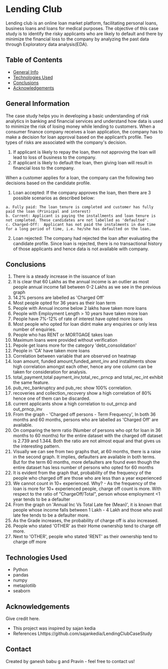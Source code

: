 # Lending Club
Lending club is an online loan market platform, facilitating personal loans, business loans and loans for medical purposes. The objective of this case study is to identify the risky applicants who are likely to default and there by minimize the financial loss to the company by analyzing the past data through Exploratory data analysis(EDA).

## Table of Contents
* [General Info](#general-information)
* [Technologies Used](#technologies-used)
* [Conclusions](#conclusions)
* [Acknowledgements](#acknowledgements)

## General Information

The case study helps you in developing a basic understanding of risk analytics in banking and financial services and understand how data is used to minimize the risk of losing money while lending to customers. When a consumer finance company receives a loan application, the company has to make a decision for loan approval based on the applicant’s profile. Two types of risks are associated with the company's decision.
  1. If applicant is likely to repay the loan, then not approving the loan will lead to loss of business to the company.
  2. If applicant is likely to default the loan, then giving loan will result in financial loss to the company.

When a customer applies for a loan, the company can the following two decisions based on the candidate profile.
  1. Loan accepted: If the company approves the loan, then there are 3 possible scenarios as described below:
  
    a. Fully paid: The loan tenure is completed and customer has fully paid the loan (Prinicpal and interest)
    b. Current: Applicant is paying the installments and loan tenure is not completed. These candidates are not labelled as 'defaulted'.
    c. Charged-Off:  Applicant has not paid the instalments in due time for a long period of time, i.e. he/she has defaulted on the loan.
    
  2. Loan rejected: The company had rejected the loan after evaluating the candidate profile. Since loan is rejected, there is no transactional history of those applicants and hence data is not available with company.

## Conclusions
1. There is a steady increase in the issuance of loan
2. It is clear that 60 Lakhs as the annual income is an outlier as most people annual income fall between 0-2 Lakhs as we see in the previous graph
3. 14.2% persons are labelled as 'Charged Off'
4. Most people opted for 36 years as their loan term
5. People with Annual income below 2 lakhs have taken more loans
6. People with Employment Length > 10 years have taken more loan
7. People have 7%-12% of rate of interest have opted more loans
8. Most people who opted for loan didnt make any enquiries or only less number of enquiries.
9. People who has RENT or MORTGAGE takes loan
10. Maximum loans were provided without verification
11. Pepole get loans more for the category 'debt_consolidation'
12. People in 'CA' have taken more loans
13. Correlation between variable that are observed on heatmap
14. loan amount, funded amount,funded_amnt_inv and installments show high correlation amongst each other, hence any one column can be taken for consideration for analysis.
15. total_payment,total payment_inv,total_rec_prncp and total_rec_int exhibit the same feature.
16. pub_rec_bankruptcy and pub_rec show 100% correlation.
17. recoveries and collection_recovery show a high correlation of 80% hence one of them can be discarded.
18. current applicants show a high correlation to out_prncp and out_prncp_inv
19. From the graph - 'Charged off persons - Term Frequency', In both 36 months and 60 months, persons who are labelled as 'Charged Off' are available.
20. On comparing the term ratio (Number of persons who opt for loan in 36 months to 60 months) for the entire dataset with the charged off dataset is 2.739 and 1.344. Both the ratio are not almost equal and that gives us the interesting pattern.
21. Visually we can see from two graphs that, at 60 months, there is a raise in the second graph. It implies, defaulters are available in both terms. But for the term 60 months, more defaulters are found even though the entire dataset has less number of persons who opted for 60 months
22. It is evident from the graph that, probability of the frequency of the people who charged off are those who are less than a year experienced
23. We cannot count in 10+ experienced. Why? - As the frequency of the loan is more for 10+ experienced people, charge off count is more. With respect to the ratio of "ChargeOff/Total", person whose employment <1 year tends to be a defaulter
24. From the graph on 'Annual Inc Vs Total Late fee (Mean)', it is known that people whose income falls between 1 Lakh - 4 Lakh and those who avail late fee tends to be a defaulter more.
25. As the Grade increases, the probability of charge off is also increased.
26. People who stated 'OTHER' as their Home ownership tend to charge off more.
27. Next to 'OTHER', people who stated 'RENT' as their ownership tend to charge off more

## Technologies Used
- Python
- pandas
- numpy
- metaplotlib
- seaborn

## Acknowledgements
Give credit here.
- This project was inspired by sajan kedia
- References Lhttps://github.com/sajankedia/LendingClubCaseStudy

## Contact
Created by ganesh babu g and Pravin  - feel free to contact us!

